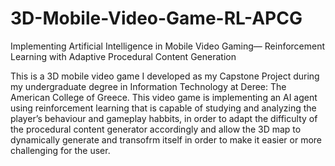 # 3D-Mobile-Video-Game-RL-APCG
Implementing Artificial Intelligence in Mobile Video Gaming— Reinforcement Learning with Adaptive Procedural Content Generation

This is a 3D mobile video game I developed as my Capstone Project during my undergraduate degree in Information Technology at Deree: The American College of Greece. This video game is implementing an AI agent using reinforcement learning that is capable of studying and analyzing the player’s behaviour and gameplay habbits, in order to adapt the difficulty of the procedural content generator accordingly and allow the 3D map to dynamically generate and transofrm itself in order to make it easier or more challenging for the user.
